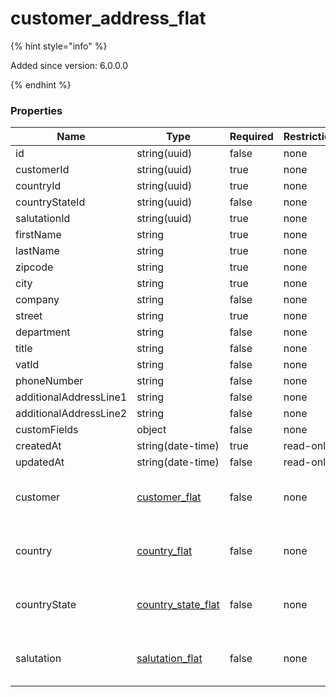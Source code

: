 
# customer_address_flat

{% hint style="info" %}

Added since version: 6.0.0.0

{% endhint %}

### Properties

|Name|Type|Required|Restrictions|Description|
|---|---|---|---|---|
|id|string(uuid)|false|none|none|
|customerId|string(uuid)|true|none|none|
|countryId|string(uuid)|true|none|none|
|countryStateId|string(uuid)|false|none|none|
|salutationId|string(uuid)|true|none|none|
|firstName|string|true|none|none|
|lastName|string|true|none|none|
|zipcode|string|true|none|none|
|city|string|true|none|none|
|company|string|false|none|none|
|street|string|true|none|none|
|department|string|false|none|none|
|title|string|false|none|none|
|vatId|string|false|none|none|
|phoneNumber|string|false|none|none|
|additionalAddressLine1|string|false|none|none|
|additionalAddressLine2|string|false|none|none|
|customFields|object|false|none|none|
|createdAt|string(date-time)|true|read-only|none|
|updatedAt|string(date-time)|false|read-only|none|
|customer|[customer_flat](/schema/customer_flat)|false|none|Added since version: 6.0.0.0|
|country|[country_flat](/schema/country_flat)|false|none|Added since version: 6.0.0.0|
|countryState|[country_state_flat](/schema/country_state_flat)|false|none|Added since version: 6.0.0.0|
|salutation|[salutation_flat](/schema/salutation_flat)|false|none|Added since version: 6.0.0.0|
